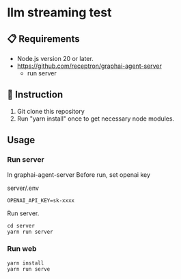 # llm streaming test

## 📋 Requirements

- Node.js version 20 or later.
- https://github.com/receptron/graphai-agent-server
  - run server

## 📖 Instruction

1. Git clone this repository
2. Run "yarn install" once to get necessary node modules.

## Usage

### Run server
In graphai-agent-server
Before run, set openai key

server/.env
```
OPENAI_API_KEY=sk-xxxx
```

Run server.

```
cd server
yarn run server
```

### Run web

```
yarn install
yarn run serve
```